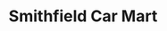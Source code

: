 ---
title: "Smithfield Car Mart"
url: /smithfield/smithfield-car-mart-south-brightleaf-boulevard/
shop: car
---